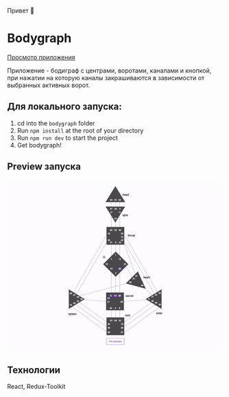 Привет 👋

# Bodygraph

[Просмотр приложения](https://bodygraph.vercel.app/)

Приложение - бодиграф с центрами, воротами, каналами и кнопкой, при нажатии на которую каналы закрашиваются в зависимости от выбранных активных ворот.

## Для локального запуска:

1. cd into the `bodygraph` folder
2. Run `npm install` at the root of your directory
3. Run `npm run dev` to start the project
4. Get bodygraph!

## Preview запуска

![image](preview.gif)

## Технологии

React, Redux-Toolkit
